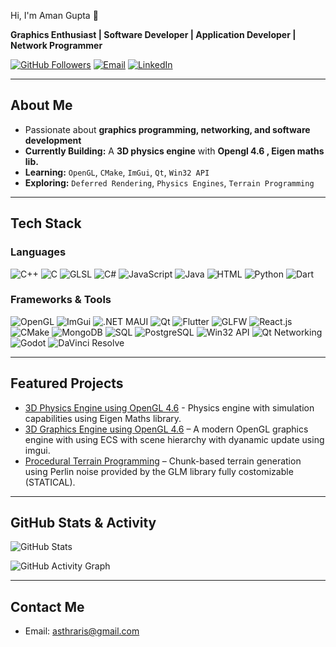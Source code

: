 Hi, I'm Aman Gupta 👋

**Graphics Enthusiast | Software Developer | Application Developer | Network Programmer**

[![GitHub Followers](https://img.shields.io/github/followers/Asthraris?label=Followers&style=social)](https://github.com/Asthraris) [![Email](https://img.shields.io/badge/Email-Contact-red?style=flat&logo=gmail&logoColor=white)](mailto:asthraris@gmail.com) [![LinkedIn](https://img.shields.io/badge/LinkedIn-Profile-blue?style=flat&logo=linkedin&logoColor=white)](https://www.linkedin.com/in/aman-gupta-7584a328b)

---

## About Me

- Passionate about **graphics programming, networking, and software development**
- **Currently Building:** A **3D physics engine** with **Opengl 4.6 , Eigen maths lib.**
- **Learning:** `OpenGL`, `CMake`, `ImGui`, `Qt`, `Win32 API`
- **Exploring:** `Deferred Rendering`, `Physics Engines`, `Terrain Programming`

---

## Tech Stack

### Languages

![C++](https://img.shields.io/badge/-C++-00599C?style=flat&logo=cplusplus&logoColor=white) ![C](https://img.shields.io/badge/-C-00599C?style=flat&logo=c&logoColor=white) ![GLSL](https://img.shields.io/badge/-GLSL-00599C?style=flat&logo=glsl&logoColor=white) ![C#](https://img.shields.io/badge/-C%23-00599C?style=flat&logo=csharp&logoColor=white) ![JavaScript](https://img.shields.io/badge/-JavaScript-00599C?style=flat&logo=javascript&logoColor=white) ![Java](https://img.shields.io/badge/-Java-00599C?style=flat&logo=java&logoColor=white) ![HTML](https://img.shields.io/badge/-HTML-00599C?style=flat&logo=html5&logoColor=white) ![Python](https://img.shields.io/badge/-Python-00599C?style=flat&logo=python&logoColor=white) ![Dart](https://img.shields.io/badge/-Dart-00599C?style=flat&logo=dart&logoColor=white)

### Frameworks & Tools

![OpenGL](https://img.shields.io/badge/-OpenGL-00599C?style=flat&logo=opengl&logoColor=white) ![ImGui](https://img.shields.io/badge/-ImGui-00599C?style=flat&logo=imgui&logoColor=white) ![.NET MAUI](https://img.shields.io/badge/-NET%20MAUI-00599C?style=flat&logo=dotnet&logoColor=white) ![Qt](https://img.shields.io/badge/-Qt-00599C?style=flat&logo=qt&logoColor=white) ![Flutter](https://img.shields.io/badge/-Flutter-00599C?style=flat&logo=flutter&logoColor=white) ![GLFW](https://img.shields.io/badge/-GLFW-00599C?style=flat&logo=glfw&logoColor=white) ![React.js](https://img.shields.io/badge/-React.js-00599C?style=flat&logo=react&logoColor=white) ![CMake](https://img.shields.io/badge/-CMake-00599C?style=flat&logo=cmake&logoColor=white) ![MongoDB](https://img.shields.io/badge/-MongoDB-00599C?style=flat&logo=mongodb&logoColor=white) ![SQL](https://img.shields.io/badge/-SQL-00599C?style=flat&logo=postgresql&logoColor=white) ![PostgreSQL](https://img.shields.io/badge/-PostgreSQL-00599C?style=flat&logo=postgresql&logoColor=white) ![Win32 API](https://img.shields.io/badge/-Win32%20API-00599C?style=flat&logo=windows&logoColor=white) ![Qt Networking](https://img.shields.io/badge/-Qt%20Networking-00599C?style=flat&logo=qt&logoColor=white) ![Godot](https://img.shields.io/badge/-Godot-00599C?style=flat&logo=godot&logoColor=white) ![DaVinci Resolve](https://img.shields.io/badge/-DaVinci%20Resolve-00599C?style=flat&logo=blackmagicdesign&logoColor=white)

---

##  Featured Projects
- [3D Physics Engine using OpenGL 4.6](https://github.com/Asthraris/3D-Graphics-Engine-Using-OpenGL) - Physics engine with simulation capabilities using Eigen Maths library.
- [3D Graphics Engine using OpenGL 4.6](https://github.com/Asthraris/3D-Graphics-Engine-Using-OpenGL) – A modern OpenGL graphics engine with using ECS with scene hierarchy with dyanamic update using imgui.
- [Procedural Terrain Programming](https://github.com/Asthraris/Procedural-Terrain-Generation) – Chunk-based terrain generation using Perlin noise provided by the GLM library fully costomizable (STATICAL).
  
---

## GitHub Stats & Activity

![GitHub Stats](https://github-readme-stats.vercel.app/api?username=Asthraris&show_icons=true&theme=github_dark)

![GitHub Activity Graph](https://github-readme-activity-graph.vercel.app/graph?username=Asthraris&theme=github-dark)

---

## Contact Me
- Email: [asthraris@gmail.com](mailto:asthraris@gmail.com)
  
